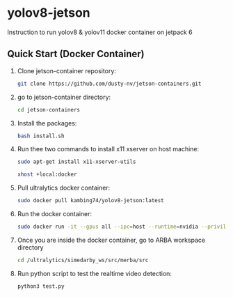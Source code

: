 # yolov8-jetson
Instruction to run yolov8 & yolov11 docker container on jetpack 6

## Quick Start (Docker Container)

1. Clone jetson-container repository:
   ```bash
   git clone https://github.com/dusty-nv/jetson-containers.git

2. go to jetson-container directory:
   ```bash
   cd jetson-containers

3. Install the packages:
   ```bash
   bash install.sh

3. Run thee two commands to install x11 xserver on host machine:
   ```bash
   sudo apt-get install x11-xserver-utils

   xhost +local:docker

7. Pull ultralytics docker container:
   ```bash
   sudo docker pull kambing74/yolov8-jetson:latest

3. Run the docker container:
   ```bash
   sudo docker run -it --gpus all --ipc=host --runtime=nvidia --privileged -e DISPLAY=$DISPLAY -v /tmp/.X11-unix:/tmp/.X11-unix kambing74/yolov8-jetson:latest

8. Once you are inside the docker container, go to ARBA workspace directory
   ```bash
   cd /ultralytics/simedarby_ws/src/merba/src

9. Run python script to test the realtime video detection: 
   ```bash
   python3 test.py
